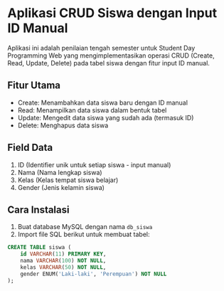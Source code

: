 # Aplikasi CRUD Siswa dengan Input ID Manual

Aplikasi ini adalah penilaian tengah semester untuk Student Day Programming Web yang mengimplementasikan operasi CRUD (Create, Read, Update, Delete) pada tabel siswa dengan fitur input ID manual.

## Fitur Utama
- Create: Menambahkan data siswa baru dengan ID manual
- Read: Menampilkan data siswa dalam bentuk tabel
- Update: Mengedit data siswa yang sudah ada (termasuk ID)
- Delete: Menghapus data siswa

## Field Data
1. ID (Identifier unik untuk setiap siswa - input manual)
2. Nama (Nama lengkap siswa)
3. Kelas (Kelas tempat siswa belajar)
4. Gender (Jenis kelamin siswa)

## Cara Instalasi
1. Buat database MySQL dengan nama `db_siswa`
2. Import file SQL berikut untuk membuat tabel:
```sql
CREATE TABLE siswa (
    id VARCHAR(11) PRIMARY KEY,
    nama VARCHAR(100) NOT NULL,
    kelas VARCHAR(50) NOT NULL,
    gender ENUM('Laki-laki', 'Perempuan') NOT NULL
);